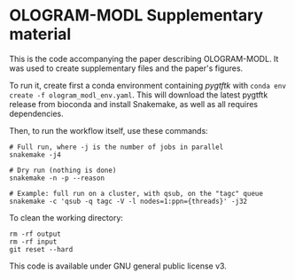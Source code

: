 # OLOGRAM-MODL Supplementary material

This is the code accompanying the paper describing OLOGRAM-MODL. It was used to create supplementary files and the paper's figures.

To run it, create first a conda environment containing *pygtftk* with `conda env create -f ologram_modl_env.yaml`. This will download the latest pygtftk release from bioconda and install Snakemake, as well as all requires dependencies.

Then, to run the workflow itself, use these commands:

```{bash}
# Full run, where -j is the number of jobs in parallel
snakemake -j4

# Dry run (nothing is done)
snakemake -n -p --reason

# Example: full run on a cluster, with qsub, on the "tagc" queue
snakemake -c 'qsub -q tagc -V -l nodes=1:ppn={threads}' -j32

```

To clean the working directory:

```{bash}
rm -rf output
rm -rf input
git reset --hard
```

This code is available under GNU general public license v3.